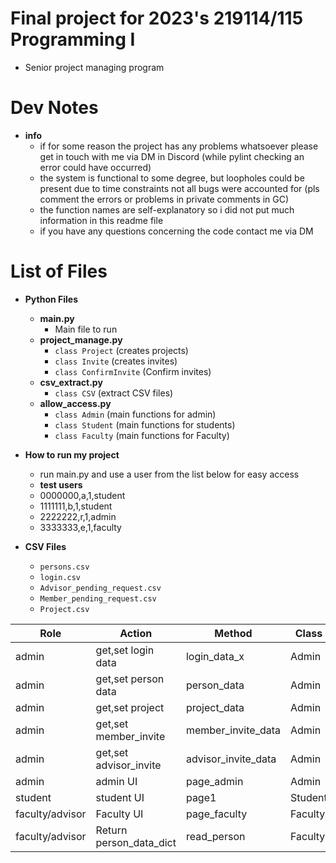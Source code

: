 # Final project for 2023's 219114/115 Programming I
   - Senior project managing program

# Dev Notes
* **info**
   - if for some reason the project has any problems whatsoever please get in touch with me via DM in Discord (while pylint checking an error could have occurred)
   - the system is functional to some degree, but loopholes could be present due to time constraints not all bugs were accounted for (pls comment the errors or problems in private comments in GC)
   - the function names are self-explanatory so i did not put much information in this readme file 
   - if you have any questions concerning the code contact me via DM
# List of Files
 * **Python Files**
     - **main.py**
         - Main file to run 
     - **project_manage.py**
         - `class Project` (creates projects)
         - `class Invite` (creates invites)
         - `class ConfirmInvite` (Confirm invites)
     - **csv_extract.py**
         - `class CSV` (extract CSV files)
     - **allow_access.py**
         - `class Admin` (main functions for admin)
         - `class Student` (main functions for students)
         - `class Faculty` (main functions for Faculty)

* **How to run my project**
    - run main.py and use a user from the list below for easy access
    * **test users**
    - 0000000,a,1,student
    - 1111111,b,1,student
    - 2222222,r,1,admin
    - 3333333,e,1,faculty

* **CSV Files**
    - `persons.csv`
    - `login.csv`
    - `Advisor_pending_request.csv`
    - `Member_pending_request.csv`
    - `Project.csv`
  

| Role            | Action                  | Method                   | Class   | Completion |
|-----------------|-------------------------|--------------------------|---------|-----------:|
| admin           | get,set login data      | login_data_x             | Admin   |       100% |
| admin           | get,set person data     | person_data              | Admin   |       100% |
| admin           | get,set project         | project_data             | Admin   |       100% |
| admin           | get,set member_invite   | member_invite_data       | Admin   |       100% |
| admin           | get,set advisor_invite  | advisor_invite_data      | Admin   |       100% |
| admin           | admin UI                | page_admin               | Admin   |        70% |
| student         | student UI              | page1                    | Student |       100% |
| faculty/advisor | Faculty UI              | page_faculty             | Faculty |       100% |
| faculty/advisor | Return person_data_dict | read_person              | Faculty |       100% |


